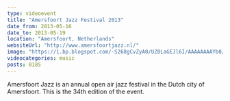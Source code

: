 ```yaml
---
type: videoevent
title: "Amersfoort Jazz Festival 2013"
date_from: 2013-05-16
date_to: 2013-05-19
location: "Amersfoort, Netherlands"
websiteUrl: "http://www.amersfoortjazz.nl/"
image: "https://1.bp.blogspot.com/-S268gCvZyA0/UZ0LaGEJl6I/AAAAAAAAYb0/IEaZ40D4vKU/s1600/dsc08863.picasaweb.jpg"
videocategories: music
posts: 0185
---
```


Amersfoort Jazz is an annual open air jazz festival in the Dutch city of Amersfoort. This is the 34th edition of the event.
